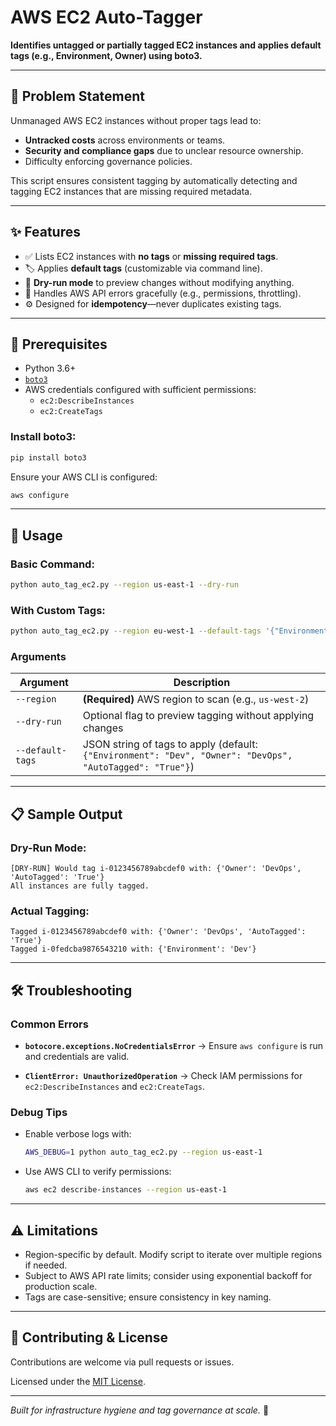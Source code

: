 # AWS EC2 Auto-Tagger

**Identifies untagged or partially tagged EC2 instances and applies default tags (e.g., Environment, Owner) using boto3.**

---

## 📌 Problem Statement

Unmanaged AWS EC2 instances without proper tags lead to:
- **Untracked costs** across environments or teams.
- **Security and compliance gaps** due to unclear resource ownership.
- Difficulty enforcing governance policies.

This script ensures consistent tagging by automatically detecting and tagging EC2 instances that are missing required metadata.

---

## ✨ Features

- ✅ Lists EC2 instances with **no tags** or **missing required tags**.
- 🏷️ Applies **default tags** (customizable via command line).
- 🧪 **Dry-run mode** to preview changes without modifying anything.
- 🔐 Handles AWS API errors gracefully (e.g., permissions, throttling).
- ⚙️ Designed for **idempotency**—never duplicates existing tags.

---

## 🔧 Prerequisites

- Python 3.6+
- [`boto3`](https://pypi.org/project/boto3/)
- AWS credentials configured with sufficient permissions:
  - `ec2:DescribeInstances`
  - `ec2:CreateTags`

### Install boto3:

```bash
pip install boto3
````

Ensure your AWS CLI is configured:

```bash
aws configure
```

---

## 🚀 Usage

### Basic Command:

```bash
python auto_tag_ec2.py --region us-east-1 --dry-run
```

### With Custom Tags:

```bash
python auto_tag_ec2.py --region eu-west-1 --default-tags '{"Environment": "Prod", "Owner": "DevOps"}'
```

### Arguments

| Argument         | Description                                                                                               |
| ---------------- | --------------------------------------------------------------------------------------------------------- |
| `--region`       | **(Required)** AWS region to scan (e.g., `us-west-2`)                                                     |
| `--dry-run`      | Optional flag to preview tagging without applying changes                                                 |
| `--default-tags` | JSON string of tags to apply (default: `{"Environment": "Dev", "Owner": "DevOps", "AutoTagged": "True"}`) |

---

## 📋 Sample Output

### Dry-Run Mode:

```
[DRY-RUN] Would tag i-0123456789abcdef0 with: {'Owner': 'DevOps', 'AutoTagged': 'True'}
All instances are fully tagged.
```

### Actual Tagging:

```
Tagged i-0123456789abcdef0 with: {'Owner': 'DevOps', 'AutoTagged': 'True'}
Tagged i-0fedcba9876543210 with: {'Environment': 'Dev'}
```

---

## 🛠️ Troubleshooting

### Common Errors

* **`botocore.exceptions.NoCredentialsError`**
  → Ensure `aws configure` is run and credentials are valid.

* **`ClientError: UnauthorizedOperation`**
  → Check IAM permissions for `ec2:DescribeInstances` and `ec2:CreateTags`.

### Debug Tips

* Enable verbose logs with:

  ```bash
  AWS_DEBUG=1 python auto_tag_ec2.py --region us-east-1
  ```
* Use AWS CLI to verify permissions:

  ```bash
  aws ec2 describe-instances --region us-east-1
  ```

---

## ⚠️ Limitations

* Region-specific by default. Modify script to iterate over multiple regions if needed.
* Subject to AWS API rate limits; consider using exponential backoff for production scale.
* Tags are case-sensitive; ensure consistency in key naming.

---

## 🤝 Contributing & License

Contributions are welcome via pull requests or issues.

Licensed under the [MIT License](LICENSE).

---

*Built for infrastructure hygiene and tag governance at scale.* 🧹


